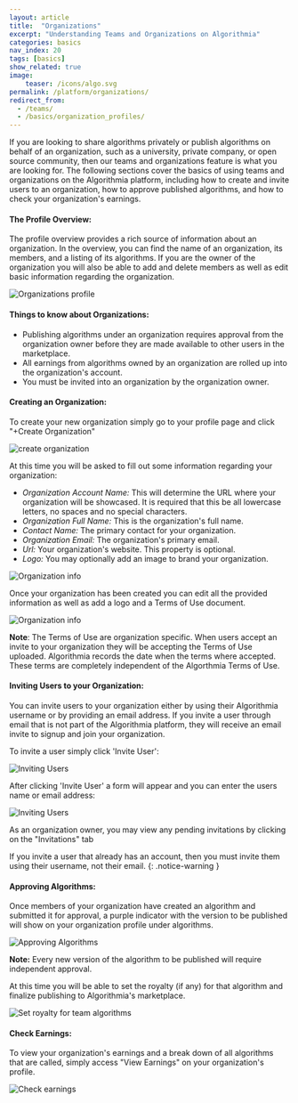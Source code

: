 ```yaml
---
layout: article
title:  "Organizations"
excerpt: "Understanding Teams and Organizations on Algorithmia"
categories: basics
nav_index: 20
tags: [basics]
show_related: true
image:
    teaser: /icons/algo.svg
permalink: /platform/organizations/
redirect_from:
  - /teams/
  - /basics/organization_profiles/
---
```


If you are looking to share algorithms privately or publish algorithms on behalf of an organization, such as a university, private company, or open source community, then our teams and organizations feature is what you are looking for. The following sections cover the basics of using teams and organizations on the Algorithmia platform, including how to create and invite users to an organization, how to approve published algorithms, and how to check your organization's earnings.


#### The Profile Overview:

The profile overview provides a rich source of information about an organization. In the overview, you can find the name of an organization, its members, and a listing of its algorithms. If you are the owner of the organization you will also be able to add and delete members as well as edit basic information regarding the organization.

<img src="{{site.baseurl}}/images/post_images/organizations/organization_profile.png" alt="Organizations profile" class="screenshot img-md">


#### Things to know about Organizations:
* Publishing algorithms under an organization requires approval from the organization owner before they are made available to other users in the marketplace.
* All earnings from algorithms owned by an organization are rolled up into the organization's account.
* You must be invited into an organization by the organization owner.


#### Creating an Organization:

To create your new organization simply go to your profile page and click "+Create Organization"

<img src="{{site.baseurl}}/images/post_images/organizations/new_organization.png" alt="create organization" class="screenshot img-sm">

At this time you will be asked to fill out some information regarding your organization:

* *Organization Account Name:*
This will determine the URL where your organization will be showcased. It is required that this be all lowercase letters, no spaces and no special characters.
* *Organization Full Name:* This is the organization's full name.
* *Contact Name:* The primary contact for your organization.
* *Organization Email:* The organization's primary email.
* *Url:* Your organization's website. This property is optional.
* *Logo:* You may optionally add an image to brand your organization.


<img src="{{site.baseurl}}/images/post_images/organizations/new_organization_form.png" alt="Organization info" class="screenshot img-sm">

Once your organization has been created you can edit all the provided information as well as add a logo and a Terms of Use document.

<img src="{{site.baseurl}}/images/post_images/organizations/edit_organization.png" alt="Organization info" class="screenshot img-sm">

**Note**: The Terms of Use are organization specific. When users accept an invite to your organization they will be accepting the Terms of Use uploaded. Algorithmia records the date when the terms where accepted. These terms are completely independent of the Algorthmia Terms of Use.



#### Inviting Users to your Organization:
You can invite users to your organization either by using their Algorithmia username or by providing an email address. If you invite a user through email that is not part of the Algorithmia platform, they will receive an email invite to signup and join your organization.

To invite a user simply click 'Invite User':

<img src="{{site.baseurl}}/images/post_images/organizations/organization_invite_user.png" alt="Inviting Users" class="screenshot">

After clicking 'Invite User' a form will appear and you can enter the users name or email address:

<img src="{{site.baseurl}}/images/post_images/organizations/organization_invite_user_form.png" alt="Inviting Users" class="screenshot img-sm">

As an organization owner, you may view any pending invitations by clicking on the "Invitations" tab

If you invite a user that already has an account, then you must invite them using their username, not their email.
{: .notice-warning }

#### Approving Algorithms:
Once members of your organization have created an algorithm and submitted it for approval, a purple indicator with the version to be published will show on your organization profile under algorithms.

<img src="{{site.baseurl}}/images/post_images/organizations/organization_approve_algo.png" alt="Approving Algorithms" class="screenshot img-sm">

**Note:** Every new version of the algorithm to be published will require independent approval.

At this time you will be able to set the royalty (if any) for that algorithm and finalize publishing to Algorithmia's marketplace.

<img src="{{site.baseurl}}/images/post_images/organizations/organization_approve_algo_royalty.png" alt="Set royalty for team algorithms" class="screenshot">

#### Check Earnings:
To view your organization's earnings and a break down of all algorithms that are called, simply access "View Earnings" on your organization's profile.

<img src="{{site.baseurl}}/images/post_images/organizations/organization_earnings.png" alt="Check earnings" class="screenshot img-md">
